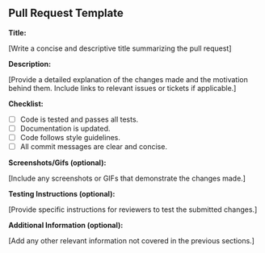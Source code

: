 ## Pull Request Template

**Title:**

[Write a concise and descriptive title summarizing the pull request]

**Description:**

[Provide a detailed explanation of the changes made and the motivation behind them. Include links to relevant issues or tickets if applicable.]

**Checklist:**

- [ ] Code is tested and passes all tests.
- [ ] Documentation is updated.
- [ ] Code follows style guidelines.
- [ ] All commit messages are clear and concise.

**Screenshots/Gifs (optional):**

[Include any screenshots or GIFs that demonstrate the changes made.]

**Testing Instructions (optional):**

[Provide specific instructions for reviewers to test the submitted changes.]

**Additional Information (optional):**

[Add any other relevant information not covered in the previous sections.]

